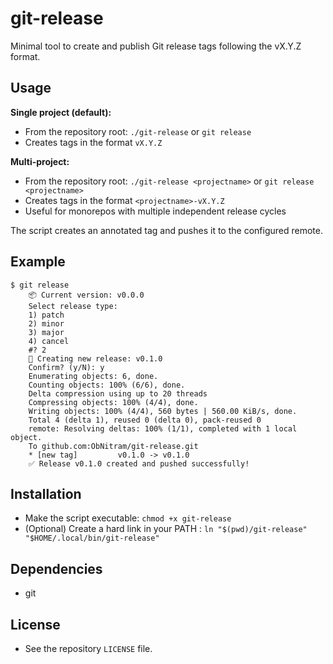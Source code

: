 # git-release

Minimal tool to create and publish Git release tags following the vX.Y.Z format.

## Usage

**Single project (default):**
- From the repository root: `./git-release` or `git release`
- Creates tags in the format `vX.Y.Z`

**Multi-project:**
- From the repository root: `./git-release <projectname>` or `git release <projectname>`
- Creates tags in the format `<projectname>-vX.Y.Z`
- Useful for monorepos with multiple independent release cycles

The script creates an annotated tag and pushes it to the configured remote.


## Example
```
$ git release 
    📦 Current version: v0.0.0
    Select release type:
    1) patch
    2) minor
    3) major
    4) cancel
    #? 2
    🚀 Creating new release: v0.1.0
    Confirm? (y/N): y
    Enumerating objects: 6, done.
    Counting objects: 100% (6/6), done.
    Delta compression using up to 20 threads
    Compressing objects: 100% (4/4), done.
    Writing objects: 100% (4/4), 560 bytes | 560.00 KiB/s, done.
    Total 4 (delta 1), reused 0 (delta 0), pack-reused 0
    remote: Resolving deltas: 100% (1/1), completed with 1 local object.
    To github.com:ObNitram/git-release.git
    * [new tag]         v0.1.0 -> v0.1.0
    ✅ Release v0.1.0 created and pushed successfully!
```

## Installation
- Make the script executable: `chmod +x git-release`
- (Optional) Create a hard link in your PATH : 
   `ln "$(pwd)/git-release" "$HOME/.local/bin/git-release"`


## Dependencies
- git

## License
- See the repository `LICENSE` file.